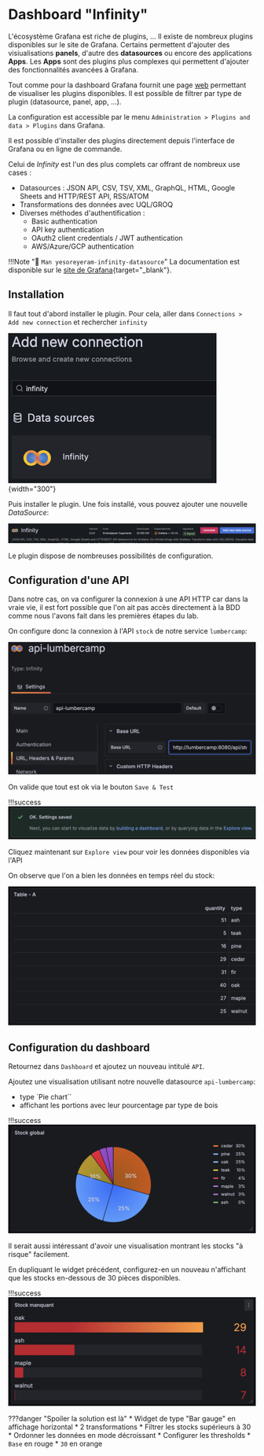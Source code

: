 # Dashboard "Infinity"

L'écosystème Grafana est riche de plugins, ... Il existe de nombreux plugins disponibles sur le site de Grafana. Certains permettent d'ajouter des visiualisations **panels**, d'autre des **datasources**  ou encore des applications **Apps**. Les **Apps** sont des plugins plus complexes qui permettent d'ajouter des fonctionnalités avancées à Grafana.

Tout comme pour la dashboard Grafana fournit une page [web](https://grafana.com/grafana/plugins/) permettant de visualiser les plugins disponibles. Il est possible de filtrer par type de plugin (datasource, panel, app, ...).

La configuration est accessible par le menu `Administration > Plugins and data > Plugins` dans Grafana.

Il est possible d'installer des plugins directement depuis l'interface de Grafana ou en ligne de commande.

Celui de *Infinity* est l'un des plus complets car offrant de nombreux use cases :

- Datasources : JSON API, CSV, TSV, XML, GraphQL, HTML, Google Sheets and HTTP/REST API, RSS/ATOM
- Transformations des données avec UQL/GROQ
- Diverses méthodes d'authentification :
  - Basic authentication
  - API key authentication
  - OAuth2 client credentials / JWT authentication
  - AWS/Azure/GCP authentication

!!!Note "📖 `Man yesoreyeram-infinity-datasource`"
    La documentation est disponible sur le [site de Grafana](https://grafana.com/docs/plugins/yesoreyeram-infinity-datasource/latest/){target="_blank"}.

## Installation

Il faut tout d'abord installer le plugin. Pour cela, aller dans `Connections > Add new connection` et rechercher `infinity`

![Infinity](infinity.png){width="300"}

Puis installer le plugin. Une fois installé, vous pouvez ajouter une nouvelle *DataSource*:

![Install](install.png)

Le plugin dispose de nombreuses possibilités de configuration.

## Configuration d'une API

Dans notre cas, on va configurer la connexion à une API HTTP car dans la vraie vie, il est fort possible que l'on ait pas accès directement à la BDD comme nous l'avons fait dans les premières étapes du lab.

On configure donc la connexion à l'API `stock` de notre service `lumbercamp`:

![configuration](config.png)

On valide que tout est ok via le bouton `Save & Test`

!!!success
    ![success](success.png)

Cliquez maintenant sur `Explore view` pour voir les données disponibles via l'API

On observe que l'on a bien les données en temps réel du stock:

![data](data.png)

## Configuration du dashboard

Retournez dans `Dashboard` et ajoutez un nouveau intitulé `API`.

Ajoutez une visualisation utilisant notre nouvelle datasource `api-lumbercamp`:

- type `Pie chart``
- affichant les portions avec leur pourcentage par type de bois

!!!success
    ![stock global](stock.png)

Il serait aussi intéressant d'avoir une visualisation montrant les stocks "à risque" facilement.

En dupliquant le widget précédent, configurez-en un nouveau n'affichant que les stocks en-dessous de 30 pièces disponibles.

!!!success
    ![warning](warning.png)

???danger "Spoiler la solution est là"
    * Widget de type "Bar gauge" en affichage horizontal
    * 2 transformations
        * Filtrer les stocks supérieurs à 30
        * Ordonner les données en mode décroissant
    * Configurer les thresholds
        * `Base` en rouge
        * `30` en orange